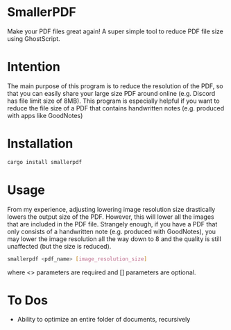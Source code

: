 # SmallerPDF
Make your PDF files great again! A super simple tool to reduce PDF file size using GhostScript.

# Intention
The main purpose of this program is to reduce the resolution of the PDF, so that you can easily share your large size PDF around online (e.g. Discord has file limit size of 8MB).
This program is especially helpful if you want to reduce the file size of a PDF that contains handwritten notes (e.g. produced with apps like GoodNotes)

# Installation
```bash
cargo install smallerpdf
```

# Usage
From my experience, adjusting lowering image resolution size drastically lowers the output size of the PDF. However, this will lower all the images that are included in the PDF file.
Strangely enough, if you have a PDF that only consists of a handwritten note (e.g. produced with GoodNotes), you may lower the image resolution all the way down to 8 and the quality is still unaffected (but the size is reduced).
```bash
smallerpdf <pdf_name> [image_resolution_size]
```

where <> parameters are required and [] parameters are optional.

# To Dos
- Ability to optimize an entire folder of documents, recursively

